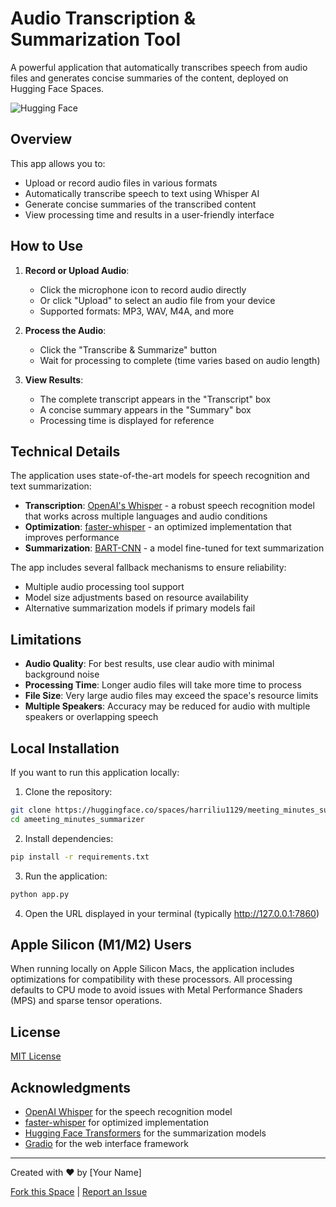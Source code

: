 # Audio Transcription & Summarization Tool

A powerful application that automatically transcribes speech from audio files and generates concise summaries of the content, deployed on Hugging Face Spaces.

![Hugging Face](https://huggingface.co/datasets/huggingface/brand-assets/resolve/main/hf-logo.svg)

## Overview

This app allows you to:
- Upload or record audio files in various formats
- Automatically transcribe speech to text using Whisper AI
- Generate concise summaries of the transcribed content
- View processing time and results in a user-friendly interface

## How to Use

1. **Record or Upload Audio**:
   - Click the microphone icon to record audio directly
   - Or click "Upload" to select an audio file from your device
   - Supported formats: MP3, WAV, M4A, and more

2. **Process the Audio**:
   - Click the "Transcribe & Summarize" button
   - Wait for processing to complete (time varies based on audio length)

3. **View Results**:
   - The complete transcript appears in the "Transcript" box
   - A concise summary appears in the "Summary" box
   - Processing time is displayed for reference

## Technical Details

The application uses state-of-the-art models for speech recognition and text summarization:

- **Transcription**: [OpenAI's Whisper](https://github.com/openai/whisper) - a robust speech recognition model that works across multiple languages and audio conditions
- **Optimization**: [faster-whisper](https://github.com/guillaumekln/faster-whisper) - an optimized implementation that improves performance
- **Summarization**: [BART-CNN](https://huggingface.co/facebook/bart-large-cnn) - a model fine-tuned for text summarization

The app includes several fallback mechanisms to ensure reliability:
- Multiple audio processing tool support
- Model size adjustments based on resource availability
- Alternative summarization models if primary models fail

## Limitations

- **Audio Quality**: For best results, use clear audio with minimal background noise
- **Processing Time**: Longer audio files will take more time to process
- **File Size**: Very large audio files may exceed the space's resource limits
- **Multiple Speakers**: Accuracy may be reduced for audio with multiple speakers or overlapping speech

## Local Installation

If you want to run this application locally:

1. Clone the repository:
```bash
git clone https://huggingface.co/spaces/harriliu1129/meeting_minutes_summarizer
cd ameeting_minutes_summarizer
```

2. Install dependencies:
```bash
pip install -r requirements.txt
```

3. Run the application:
```bash
python app.py
```

4. Open the URL displayed in your terminal (typically http://127.0.0.1:7860)

## Apple Silicon (M1/M2) Users

When running locally on Apple Silicon Macs, the application includes optimizations for compatibility with these processors. All processing defaults to CPU mode to avoid issues with Metal Performance Shaders (MPS) and sparse tensor operations.

## License

[MIT License](LICENSE)

## Acknowledgments

- [OpenAI Whisper](https://github.com/openai/whisper) for the speech recognition model
- [faster-whisper](https://github.com/guillaumekln/faster-whisper) for optimized implementation
- [Hugging Face Transformers](https://github.com/huggingface/transformers) for the summarization models
- [Gradio](https://github.com/gradio-app/gradio) for the web interface framework

---

Created with ❤️ by [Your Name]

[Fork this Space](https://huggingface.co/spaces/YOUR_USERNAME/audio-transcription-app/fork) | [Report an Issue](https://huggingface.co/spaces/YOUR_USERNAME/audio-transcription-app/discussions)
